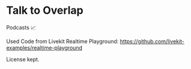 # Talk to Overlap

Podcasts 📈

Used Code from Livekit Realtime Playground: https://github.com/livekit-examples/realtime-playground

License kept.